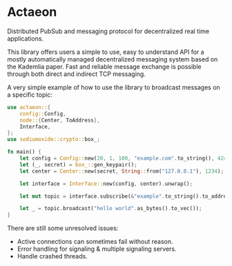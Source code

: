 # Actaeon

Distributed PubSub and messaging protocol for decentralized real time
applications.

This library offers users a simple to use, easy to understand API for a
mostly automatically managed decentralized messaging system based on the
Kademlia paper. Fast and reliable message exchange is possible through
both direct and indirect TCP messaging.

A very simple example of how to use the library to broadcast messages on
a specific topic:

``` rust
use actaeon::{
    config::Config,
    node::{Center, ToAddress},
    Interface,
};
use sodiumoxide::crypto::box_;

fn main() {
    let config = Config::new(20, 1, 100, "example.com".to_string(), 4242);
    let (_, secret) = box_::gen_keypair();
    let center = Center::new(secret, String::from("127.0.0.1"), 1234);

    let interface = Interface::new(config, center).unwrap();

    let mut topic = interface.subscribe(&"example".to_string().to_address());

    let _ = topic.broadcast("hello world".as_bytes().to_vec());
}
```

There are still some unresolved issues:

-   Active connections can sometimes fail without reason.
-   Error handling for signaling & multiple signaling servers.
-   Handle crashed threads.
